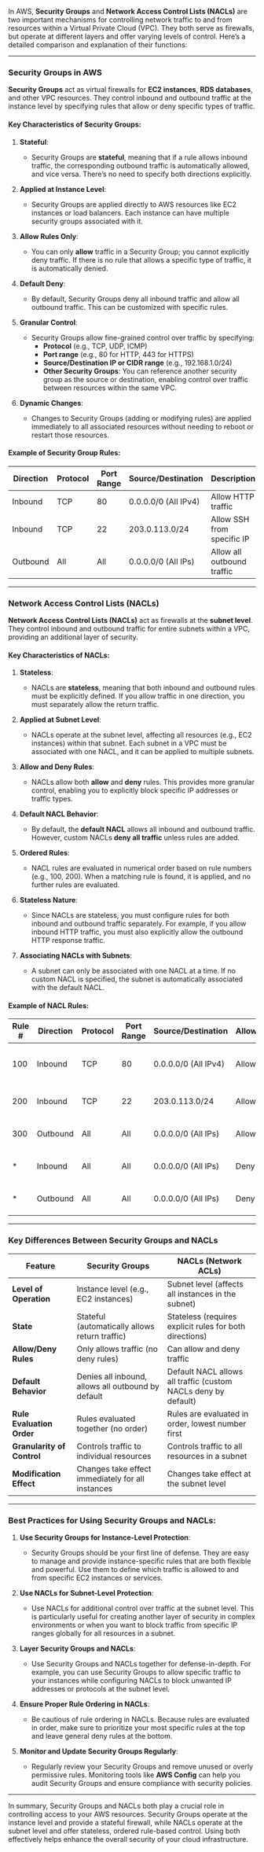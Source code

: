 In AWS, **Security Groups** and **Network Access Control Lists (NACLs)** are two important mechanisms for controlling network traffic to and from resources within a Virtual Private Cloud (VPC). They both serve as firewalls, but operate at different layers and offer varying levels of control. Here’s a detailed comparison and explanation of their functions:

---

### **Security Groups in AWS**

**Security Groups** act as virtual firewalls for **EC2 instances**, **RDS databases**, and other VPC resources. They control inbound and outbound traffic at the instance level by specifying rules that allow or deny specific types of traffic.

#### **Key Characteristics of Security Groups**:
1. **Stateful**:
   - Security Groups are **stateful**, meaning that if a rule allows inbound traffic, the corresponding outbound traffic is automatically allowed, and vice versa. There’s no need to specify both directions explicitly.
   
2. **Applied at Instance Level**:
   - Security Groups are applied directly to AWS resources like EC2 instances or load balancers. Each instance can have multiple security groups associated with it.
   
3. **Allow Rules Only**:
   - You can only **allow** traffic in a Security Group; you cannot explicitly deny traffic. If there is no rule that allows a specific type of traffic, it is automatically denied.
   
4. **Default Deny**:
   - By default, Security Groups deny all inbound traffic and allow all outbound traffic. This can be customized with specific rules.
   
5. **Granular Control**:
   - Security Groups allow fine-grained control over traffic by specifying:
     - **Protocol** (e.g., TCP, UDP, ICMP)
     - **Port range** (e.g., 80 for HTTP, 443 for HTTPS)
     - **Source/Destination IP or CIDR range** (e.g., 192.168.1.0/24)
     - **Other Security Groups**: You can reference another security group as the source or destination, enabling control over traffic between resources within the same VPC.

6. **Dynamic Changes**:
   - Changes to Security Groups (adding or modifying rules) are applied immediately to all associated resources without needing to reboot or restart those resources.

#### **Example of Security Group Rules**:

| Direction | Protocol | Port Range | Source/Destination        | Description               |
|-----------|----------|------------|---------------------------|---------------------------|
| Inbound   | TCP      | 80         | 0.0.0.0/0 (All IPv4)       | Allow HTTP traffic         |
| Inbound   | TCP      | 22         | 203.0.113.0/24             | Allow SSH from specific IP |
| Outbound  | All      | All        | 0.0.0.0/0 (All IPs)        | Allow all outbound traffic |

---

### **Network Access Control Lists (NACLs)**

**Network Access Control Lists (NACLs)** act as firewalls at the **subnet level**. They control inbound and outbound traffic for entire subnets within a VPC, providing an additional layer of security.

#### **Key Characteristics of NACLs**:
1. **Stateless**:
   - NACLs are **stateless**, meaning that both inbound and outbound rules must be explicitly defined. If you allow traffic in one direction, you must separately allow the return traffic.
   
2. **Applied at Subnet Level**:
   - NACLs operate at the subnet level, affecting all resources (e.g., EC2 instances) within that subnet. Each subnet in a VPC must be associated with one NACL, and it can be applied to multiple subnets.
   
3. **Allow and Deny Rules**:
   - NACLs allow both **allow** and **deny** rules. This provides more granular control, enabling you to explicitly block specific IP addresses or traffic types.
   
4. **Default NACL Behavior**:
   - By default, the **default NACL** allows all inbound and outbound traffic. However, custom NACLs **deny all traffic** unless rules are added.
   
5. **Ordered Rules**:
   - NACL rules are evaluated in numerical order based on rule numbers (e.g., 100, 200). When a matching rule is found, it is applied, and no further rules are evaluated.
   
6. **Stateless Nature**:
   - Since NACLs are stateless, you must configure rules for both inbound and outbound traffic separately. For example, if you allow inbound HTTP traffic, you must also explicitly allow the outbound HTTP response traffic.

7. **Associating NACLs with Subnets**:
   - A subnet can only be associated with one NACL at a time. If no custom NACL is specified, the subnet is automatically associated with the default NACL.

#### **Example of NACL Rules**:

| Rule # | Direction | Protocol | Port Range | Source/Destination        | Allow/Deny | Description               |
|--------|-----------|----------|------------|---------------------------|------------|---------------------------|
| 100    | Inbound   | TCP      | 80         | 0.0.0.0/0 (All IPv4)       | Allow      | Allow inbound HTTP traffic |
| 200    | Inbound   | TCP      | 22         | 203.0.113.0/24             | Allow      | Allow inbound SSH traffic  |
| 300    | Outbound  | All      | All        | 0.0.0.0/0 (All IPs)        | Allow      | Allow all outbound traffic |
| *      | Inbound   | All      | All        | 0.0.0.0/0 (All IPs)        | Deny       | Deny all other inbound     |
| *      | Outbound  | All      | All        | 0.0.0.0/0 (All IPs)        | Deny       | Deny all other outbound    |

---

### **Key Differences Between Security Groups and NACLs**

| Feature                         | **Security Groups**                                    | **NACLs (Network ACLs)**                                 |
|----------------------------------|--------------------------------------------------------|----------------------------------------------------------|
| **Level of Operation**           | Instance level (e.g., EC2 instances)                   | Subnet level (affects all instances in the subnet)        |
| **State**                        | Stateful (automatically allows return traffic)         | Stateless (requires explicit rules for both directions)   |
| **Allow/Deny Rules**             | Only allows traffic (no deny rules)                    | Can allow and deny traffic                                |
| **Default Behavior**             | Denies all inbound, allows all outbound by default      | Default NACL allows all traffic (custom NACLs deny by default) |
| **Rule Evaluation Order**        | Rules evaluated together (no order)                    | Rules are evaluated in order, lowest number first         |
| **Granularity of Control**       | Controls traffic to individual resources               | Controls traffic to all resources in a subnet             |
| **Modification Effect**          | Changes take effect immediately for all instances      | Changes take effect at the subnet level                   |

---

### **Best Practices for Using Security Groups and NACLs**:

1. **Use Security Groups for Instance-Level Protection**:
   - Security Groups should be your first line of defense. They are easy to manage and provide instance-specific rules that are both flexible and powerful. Use them to define which traffic is allowed to and from specific EC2 instances or services.

2. **Use NACLs for Subnet-Level Protection**:
   - Use NACLs for additional control over traffic at the subnet level. This is particularly useful for creating another layer of security in complex environments or when you want to block traffic from specific IP ranges globally for all resources in a subnet.

3. **Layer Security Groups and NACLs**:
   - Use Security Groups and NACLs together for defense-in-depth. For example, you can use Security Groups to allow specific traffic to your instances while configuring NACLs to block unwanted IP addresses or protocols at the subnet level.

4. **Ensure Proper Rule Ordering in NACLs**:
   - Be cautious of rule ordering in NACLs. Because rules are evaluated in order, make sure to prioritize your most specific rules at the top and leave general deny rules at the bottom.

5. **Monitor and Update Security Groups Regularly**:
   - Regularly review your Security Groups and remove unused or overly permissive rules. Monitoring tools like **AWS Config** can help you audit Security Groups and ensure compliance with security policies.

---

In summary, Security Groups and NACLs both play a crucial role in controlling access to your AWS resources. Security Groups operate at the instance level and provide a stateful firewall, while NACLs operate at the subnet level and offer stateless, ordered rule-based control. Using both effectively helps enhance the overall security of your cloud infrastructure.
